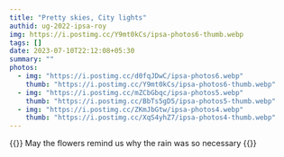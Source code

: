 ```yaml
---
title: "Pretty skies, City lights"
authid: ug-2022-ipsa-roy
img: https://i.postimg.cc/Y9mt0kCs/ipsa-photos6-thumb.webp
tags: []
date: 2023-07-10T22:12:08+05:30
summary: ""
photos:
  - img: "https://i.postimg.cc/d0fqJDwC/ipsa-photos6.webp"
    thumb: "https://i.postimg.cc/Y9mt0kCs/ipsa-photos6-thumb.webp"
  - img: "https://i.postimg.cc/mZCbGbqc/ipsa-photos5.webp"
    thumb: "https://i.postimg.cc/BbTs5gD5/ipsa-photos5-thumb.webp"
  - img: "https://i.postimg.cc/ZKmJbGtw/ipsa-photos4.webp"
    thumb: "https://i.postimg.cc/XqS4yhZ7/ipsa-photos4-thumb.webp"
---
```


{{<quote>}}
May the flowers remind us why the rain was so necessary
{{</quote>}}
